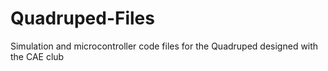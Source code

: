 # Quadruped-Files
Simulation and microcontroller code files for the Quadruped designed with the CAE club
